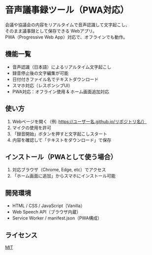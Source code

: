 # 音声議事録ツール（PWA対応）

会議や協議会の内容をリアルタイムで音声認識して文字起こし、  
そのまま議事録として保存できる Webアプリ。  
PWA（Progressive Web App）対応で、オフラインでも動作。

## 機能一覧

- 音声認識（日本語）によるリアルタイム文字起こし
- 録音停止後の文字編集が可能
- 日付付きファイル名でテキストダウンロード
- スマホ対応（レスポンシブUI）
- PWA対応：オフライン使用 & ホーム画面追加対応

## 使い方

1. Webページを開く（例: https://ユーザー名.github.io/リポジトリ名/）
2. マイクの使用を許可
3. 「録音開始」ボタンを押すと文字起こしスタート
4. 内容を確認して「テキストをダウンロード」で保存

## インストール（PWAとして使う場合）

1. 対応ブラウザ（Chrome, Edge, etc）でアクセス
2. 「ホーム画面に追加」からスマホにインストール可能

## 開発環境

- HTML / CSS / JavaScript（Vanilla）
- Web Speech API（ブラウザ内蔵）
- Service Worker / manifest.json（PWA構成）

## ライセンス

[MIT](LICENSE)
